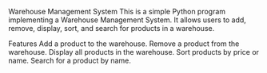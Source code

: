 Warehouse Management System
This is a simple Python program implementing a Warehouse Management System. It allows users to add, remove, display, sort, and search for products in a warehouse.

Features
Add a product to the warehouse.
Remove a product from the warehouse.
Display all products in the warehouse.
Sort products by price or name.
Search for a product by name.
